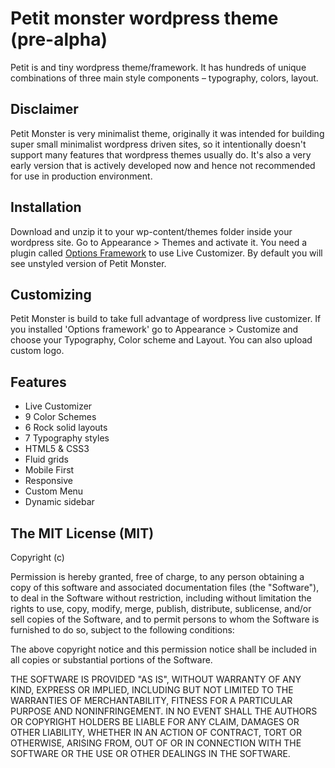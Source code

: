 Petit monster wordpress theme (pre-alpha)
========================================

Petit is and tiny wordpress theme/framework. It has hundreds of unique combinations of three main style components – typography, colors, layout.


## Disclaimer

Petit Monster is very minimalist theme, originally it was intended for building super small minimalist wordpress driven sites, so it intentionally doesn't support many features that wordpress themes usually do. It's also a very early version that is actively developed now and hence not recommended for use in production environment.


## Installation

Download and unzip it to your wp-content/themes folder inside your wordpress site. 
Go to Appearance > Themes and activate it. You need a plugin called [Options Framework](http://wordpress.org/extend/plugins/options-framework/) to use Live Customizer. 
By default you will see unstyled version of Petit Monster.  


## Customizing

Petit Monster is build to take full advantage of wordpress live customizer. If you installed 'Options framework' go to Appearance > Customize and choose your Typography, Color scheme and Layout. You can also upload custom logo. 


## Features

* Live Customizer
* 9 Color Schemes
* 6 Rock solid layouts
* 7 Typography styles
* HTML5 & CSS3
* Fluid grids
* Mobile First
* Responsive
* Custom Menu
* Dynamic sidebar


## The MIT License (MIT)

Copyright (c) <year> <copyright holders>

Permission is hereby granted, free of charge, to any person obtaining a copy
of this software and associated documentation files (the "Software"), to deal
in the Software without restriction, including without limitation the rights
to use, copy, modify, merge, publish, distribute, sublicense, and/or sell
copies of the Software, and to permit persons to whom the Software is
furnished to do so, subject to the following conditions:

The above copyright notice and this permission notice shall be included in
all copies or substantial portions of the Software.

THE SOFTWARE IS PROVIDED "AS IS", WITHOUT WARRANTY OF ANY KIND, EXPRESS OR
IMPLIED, INCLUDING BUT NOT LIMITED TO THE WARRANTIES OF MERCHANTABILITY,
FITNESS FOR A PARTICULAR PURPOSE AND NONINFRINGEMENT. IN NO EVENT SHALL THE
AUTHORS OR COPYRIGHT HOLDERS BE LIABLE FOR ANY CLAIM, DAMAGES OR OTHER
LIABILITY, WHETHER IN AN ACTION OF CONTRACT, TORT OR OTHERWISE, ARISING FROM,
OUT OF OR IN CONNECTION WITH THE SOFTWARE OR THE USE OR OTHER DEALINGS IN
THE SOFTWARE.
